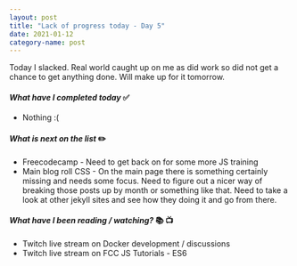 ```yaml
---
layout: post
title: "Lack of progress today - Day 5"
date: 2021-01-12
category-name: post
---
```


Today I slacked.  Real world caught up on me as did work so did not get a chance to get anything done.  Will make up for it tomorrow.

#### ***What have I completed today*** :white_check_mark:

- Nothing :(

#### ***What is next on the list*** :pencil2:

- Freecodecamp - Need to get back on for some more JS training
- Main blog roll CSS - On the main page there is something certainly missing and needs some focus.  Need to figure out a nicer way of breaking those posts up by month or something like that.  Need to take a look at other jekyll sites and see how they doing it and go from there.

#### ***What have I been reading / watching?*** :books: :tv:

- Twitch live stream on Docker development / discussions
- Twitch live stream on FCC JS Tutorials - ES6
